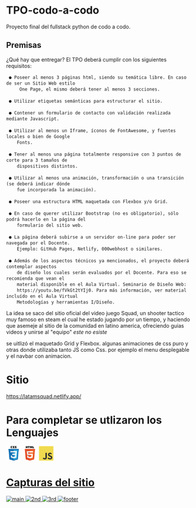 # TPO-codo-a-codo
Proyecto final del fullstack python de codo a codo.

## Premisas ## 

¿Qué hay que entregar?
  El TPO deberá cumplir con los siguientes requisitos:
  
     ● Poseer al menos 3 páginas html, siendo su temática libre. En caso de ser un Sitio Web estilo
         One Page, el mismo deberá tener al menos 3 secciones.
  
     ● Utilizar etiquetas semánticas para estructurar el sitio.

     ● Contener un formulario de contacto con validación realizada mediante Javascript.
     
     ● Utilizar al menos un Iframe, íconos de FontAwesome, y fuentes locales o bien de Google
        Fonts.
        
     ● Tener al menos una página totalmente responsive con 3 puntos de corte para 3 tamaños de
        dispositivos distintos.
        
     ● Utilizar al menos una animación, transformación o una transición (se deberá indicar dónde
        fue incorporada la animación).

     ● Poseer una estructura HTML maquetada con Flexbox y/o Grid.
     
     ● En caso de querer utilizar Bootstrap (no es obligatorio), sólo podrá hacerlo en la página del
        formulario del sitio web.
        
     ● La página deberá subirse a un servidor on-line para poder ser navegada por el Docente.
        Ejemplo: GitHub Pages, Netlify, 000webhost o similares.
        
     ● Además de los aspectos técnicos ya mencionados, el proyecto deberá contemplar aspectos
        de diseño los cuales serán evaluados por el Docente. Para eso se recomienda que vean el
        material disponible en el Aula Virtual. Seminario de Diseño Web:
        https://youtu.be/fVkGt2tYIj0. Para más información, ver material incluído en el Aula Virtual
        Metodologías y herramientas I/Diseño.
      
      
   La idea se saco del sitio oficial del video juego Squad, un shooter tactico muy famoso en steam el cual he estado jugando por un tiempo, y haciendo que asemeje
   al sitio de la comunidad en latino america, ofreciendo guias videos y unirse al "equipo" *este no esiste* 
    
   se uitlizó el maquetado Grid y Flexbox. algunas animaciones de css puro y otras donde utilizaba tanto JS como Css. por ejemplo el menu desplegable y el navbar con animacion.
   
   
   # Sitio #
   
   https://latamsquad.netlify.app/
   
   # Para completar se utlizaron los Lenguajes # 
   
   <img src="https://raw.githubusercontent.com/devicons/devicon/master/icons/css3/css3-original-wordmark.svg" alt="css3" width="40" height="40"/> <img src="https://raw.githubusercontent.com/devicons/devicon/master/icons/html5/html5-original-wordmark.svg" alt="html5" width="40" height="40"/> </a> <a href="https://developer.mozilla.org/en-US/docs/Web/JavaScript" target="_blank" rel="noreferrer"> <img src="https://raw.githubusercontent.com/devicons/devicon/master/icons/javascript/javascript-original.svg" alt="javascript" width="40" height="40"/> </a> <a href="https://www.postgresql.org" target="_blank" rel="noreferrer">
    
   # Capturas del sitio #
        
  ![main](https://user-images.githubusercontent.com/28113791/174157661-f82d12ad-2838-4c1d-bd08-d6069149a983.png)
  ![2nd](https://user-images.githubusercontent.com/28113791/174157932-97d2addd-7971-4db5-86e7-daf2fadd264d.png)
  ![3rd](https://user-images.githubusercontent.com/28113791/174157943-76a462ea-bf4f-4107-914d-a06ae199d027.png)
  ![footer](https://user-images.githubusercontent.com/28113791/174157926-60430758-c25f-40f9-8574-b9bfa68ed144.png)

